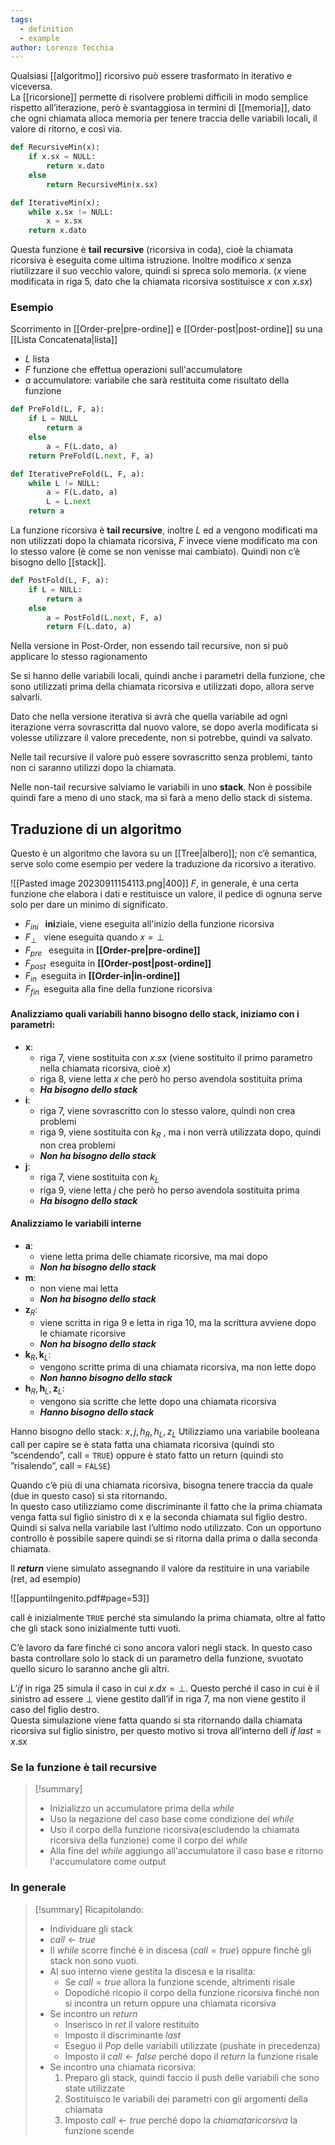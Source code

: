```yaml
---
tags:
  - definition
  - example
author: Lorenzo Tecchia
---
```

Qualsiasi [[algoritmo]] ricorsivo può essere trasformato in iterativo e viceversa.  
La [[ricorsione]] permette di risolvere problemi difficili in modo semplice rispetto all’iterazione, però è svantaggiosa in termini di [[memoria]], dato che ogni chiamata alloca memoria per tenere traccia delle variabili locali, il valore di ritorno, e così via.

```python
def RecursiveMin(x):
	if x.sx = NULL:
		return x.dato
	else
		return RecursiveMin(x.sx)
```

```python
def IterativeMin(x):
	while x.sx != NULL:
		x = x.sx
	return x.dato
```

Questa funzione è **tail recursive** (ricorsiva in coda), cioè la chiamata ricorsiva è eseguita come ultima istruzione. Inoltre modifico $x$ senza riutilizzare il suo vecchio valore, quindi si spreca solo memoria.
($x$ viene modificata in riga $5$, dato che la chiamata ricorsiva sostituisce $x$ con $x.sx$)

### Esempio
Scorrimento in [[Order-pre|pre-ordine]] e [[Order-post|post-ordine]] su una [[Lista Concatenata|lista]]
- $L$ lista
- $F$ funzione che effettua operazioni sull'accumulatore
- $a$ accumulatore: variabile che sarà restituita come risultato della funzione

```python
def PreFold(L, F, a):
	if L = NULL
		return a
	else
		a = F(L.dato, a)
	return PreFold(L.next, F, a)
```

```python
def IterativePreFold(L, F, a):
	while L != NULL:
		a = F(L.dato, a)
		L = L.next
	return a
```

La funzione ricorsiva è **tail recursive**, inoltre $L$ ed a vengono modificati ma non utilizzati dopo la chiamata ricorsiva, $F$ invece viene modificato ma con lo stesso valore (è come se non venisse mai cambiato).
Quindi non c’è bisogno dello [[stack]].

```python
def PostFold(L, F, a):
	if L = NULL:
		return a
	else
		a = PostFold(L.next, F, a)
		return F(L.dato, a)
```

Nella versione in Post-Order, non essendo tail recursive, non si può applicare lo stesso ragionamento

Se si hanno delle variabili locali, quindi anche i parametri della funzione, che sono utilizzati prima della chiamata ricorsiva e utilizzati dopo, allora serve salvarli.

Dato che nella versione iterativa si avrà che quella variabile ad ogni iterazione verra sovrascritta dal nuovo valore, se dopo averla modificata si volesse utilizzare il valore precedente, non si potrebbe, quindi va salvato.

Nelle tail recursive il valore può essere sovrascritto senza problemi, tanto non ci saranno utilizzi dopo la chiamata.

Nelle non-tail recursive salviamo le variabili in uno **stack**. Non è possibile quindi fare a meno di uno stack, ma si farà a meno dello stack di sistema.

## Traduzione di un algoritmo
Questo è un algoritmo che lavora su un [[Tree|albero]]; non c’è semantica, serve solo come esempio per vedere la traduzione da ricorsivo a iterativo.

![[Pasted image 20230911154113.png|400]]
$F$, in generale, è una certa funzione che elabora i dati e restituisce un valore, il pedice di ognuna serve solo per dare un minimo di significato.
- $F_{ini}\;\;$ **ini**ziale, viene eseguita all'inizio della funzione ricorsiva
- $F_{\bot}\;\;$ viene eseguita quando $x=\bot$
- $F_{pre}\;\;$ eseguita in **[[Order-pre|pre-ordine]]**
- $F_{post}\;\;$eseguita in **[[Order-post|post-ordine]]**
- $F_{in}\;\;$eseguita in **[[Order-in|in-ordine]]**
- $F_{fin}\;\;$eseguita alla fine della funzione ricorsiva

#### Analizziamo quali variabili hanno bisogno dello stack, iniziamo con i parametri:
- $\textbf{x}$:
	- riga $7$, viene sostituita con $x.sx$ (viene sostituito il primo parametro nella chiamata ricorsiva, cioè $x$)
	- riga 8, viene letta $x$ che però ho perso avendola sostituita prima
	- ***Ha bisogno dello stack***
- $\textbf{i}$:
	- riga $7$, viene sovrascritto con lo stesso valore, quindi non crea problemi
	- riga $9$, viene sostituita con $k_R$ , ma i non verrà utilizzata dopo, quindi non crea problemi
	- ***Non ha bisogno dello stack***
- $\textbf{j}$:
	- riga $7$, viene sostituita con $k_{L}$ 
	- riga $9$, viene letta $j$ che però ho perso avendola sostituita prima
	- ***Ha bisogno dello stack***
#### Analizziamo le variabili interne 
- $\textbf{a}$:
	- viene letta prima delle chiamate ricorsive, ma mai dopo
	- ***Non ha bisogno dello stack***
- $\textbf{m}$:
	- non viene mai letta
	- ***Non ha bisogno dello stack***
- $\textbf{z}_R$:
	- viene scritta in riga $9$ e letta in riga $10$, ma la scrittura avviene dopo le chiamate ricorsive
	- ***Non ha bisogno dello stack***
- $\textbf{k}_{R},\textbf{k}_{L}$:
	- vengono scritte prima di una chiamata ricorsiva, ma non lette dopo
	- ***Non hanno bisogno dello stack***
- $\textbf{h}_{R},\textbf{h}_{L}, \textbf{z}_{L}$:
	- vengono sia scritte che lette dopo una chiamata ricorsiva
	- ***Hanno bisogno dello stack***

Hanno bisogno dello stack: $x, j, h_{R} , h_{L} , z_{L}$
Utilizziamo una variabile booleana call per capire se è stata fatta una chiamata ricorsiva (quindi sto ”scendendo”, call = `TRUE`) oppure è stato fatto un return (quindi sto ”risalendo”, call = `FALSE`)

Quando c’è più di una chiamata ricorsiva, bisogna tenere traccia da quale (due in questo caso) si sta ritornando.  
In questo caso utilizziamo come discriminante il fatto che la prima chiamata venga fatta sul figlio sinistro di x e la seconda chiamata sul figlio destro. Quindi si salva nella variabile last l’ultimo nodo utilizzato. Con un opportuno controllo è possibile sapere quindi se si ritorna dalla prima o dalla seconda chiamata.

Il ***return*** viene simulato assegnando il valore da restituire in una variabile (ret, ad esempio)

![[appuntiIngenito.pdf#page=53]]

call è inizialmente `TRUE` perché sta simulando la prima chiamata, oltre al fatto che gli stack sono inizialmente tutti vuoti.

C’è lavoro da fare finché ci sono ancora valori negli stack. In questo caso basta controllare solo lo stack di un parametro della funzione, svuotato quello sicuro lo saranno anche gli altri.

L’$if$ in riga $25$ simula il caso in cui $x.dx = \bot$. Questo perché il caso in cui è il sinistro ad essere $\bot$ viene gestito dall’if in riga $7$, ma non viene gestito il caso del figlio destro.  
Questa simulazione viene fatta quando si sta ritornando dalla chiamata ricorsiva sul figlio sinistro, per questo motivo si trova all’interno dell $if\;last = x.sx$ 

### Se la funzione è tail recursive
>[!summary] 
> - Inizializzo un accumulatore prima della $while$
> - Uso la negazione del caso base come condizione del $while$ 
> - Uso il corpo della funzione ricorsiva(escludendo la chiamata ricorsiva della funzione) come il corpo del $while$
> -  Alla fine del $while$ aggiungo all'accumulatore il caso base e ritorno l'accumulatore come output

### In generale
>[!summary] 
> Ricapitolando:
> - Individuare gli stack
> - $call \leftarrow true$
> - Il $while$ scorre finché è in discesa ($call = true$) oppure finchè gli stack non sono vuoti.
> - Al suo interno viene gestita la discesa e la risalita:
> 	- Se $call = true$ allora la funzione scende, altrimenti risale
> 	- Dopodiché ricopio il corpo della funzione ricorsiva finché non si incontra un return oppure una chiamata ricorsiva
> - Se incontro un $return$
> 	- Inserisco in $ret$ il valore restituito
> 	- Imposto il discriminante $last$
> 	- Eseguo il $Pop$ delle variabili utilizzate (pushate in precedenza)
> 	- Imposto il $call \leftarrow false$ perché dopo il $return$ la funzione risale
> - Se incontro una chiamata ricorsiva:
> 	1. Preparo gli stack, quindi faccio il push delle variabili che sono state utilizzate
> 	2. Sostituisco le variabili dei parametri con gli argomenti della chiamata
> 	3. Imposto $call \leftarrow true$ perché dopo la $chiamata ricorsiva$ la funzione scende
